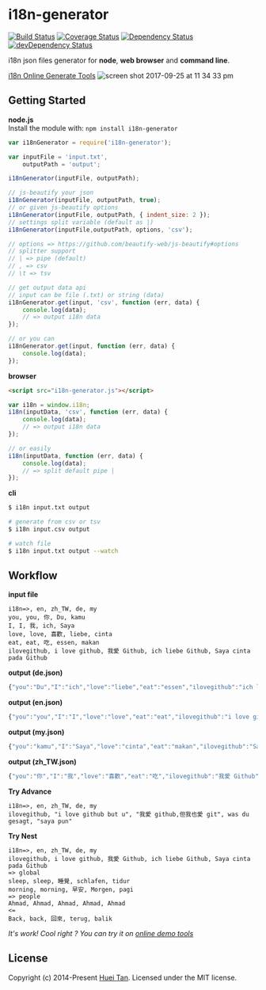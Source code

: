 # i18n-generator
[![Build Status](https://secure.travis-ci.org/hueitan/i18n-generator.png?branch=master)](http://travis-ci.org/hueitan/i18n-generator)
[![Coverage Status](https://coveralls.io/repos/github/hueitan/i18n-generator/badge.svg?branch=master)](https://coveralls.io/github/hueitan/i18n-generator?branch=master)
[![Dependency Status](https://david-dm.org/huei90/i18n-generator.svg)](https://david-dm.org/huei90/i18n-generator)
[![devDependency Status](https://david-dm.org/huei90/i18n-generator/dev-status.svg)](https://david-dm.org/huei90/i18n-generator#info=devDependencies)

i18n json files generator for **node**, **web browser** and **command line**.

[i18n Online Generate Tools](http://hueitan.github.io/i18n-generator)
![screen shot 2017-09-25 at 11 34 33 pm](https://user-images.githubusercontent.com/2560096/30832081-1f69446c-a24a-11e7-8f9f-ada4232b477d.png)

## Getting Started

**node.js**<br/>
Install the module with: `npm install i18n-generator`

```javascript
var i18nGenerator = require('i18n-generator');

var inputFile = 'input.txt',
    outputPath = 'output';

i18nGenerator(inputFile, outputPath);

// js-beautify your json
i18nGenerator(inputFile, outputPath, true);
// or given js-beautify options
i18nGenerator(inputFile, outputPath, { indent_size: 2 });
// settings split variable (default as |)
i18nGenerator(inputFile,outputPath, options, 'csv');

// options => https://github.com/beautify-web/js-beautify#options
// splitter support
// | => pipe (default)
// , => csv
// \t => tsv

// get output data api
// input can be file (.txt) or string (data)
i18nGenerator.get(input, 'csv', function (err, data) {
    console.log(data);
    // => output i18n data
});

// or you can
i18nGenerator.get(input, function (err, data) {
	console.log(data);
});
```

**browser**

```html
<script src="i18n-generator.js"></script>
```

```js
var i18n = window.i18n;
i18n(inputData, 'csv', function (err, data) {
    console.log(data);
    // => output i18n data
});

// or easily
i18n(inputData, function (err, data) {
	console.log(data);
	// => split default pipe |
});
```

**cli**
```bash
$ i18n input.txt output

# generate from csv or tsv
$ i18n input.csv output

# watch file
$ i18n input.txt output --watch
```

## Workflow

**input file**
```
i18n=>, en, zh_TW, de, my
you, you, 你, Du, kamu
I, I, 我, ich, Saya
love, love, 喜歡, liebe, cinta
eat, eat, 吃, essen, makan
ilovegithub, i love github, 我愛 Github, ich liebe Github, Saya cinta pada Github
```

**output (de.json)**
```js
{"you":"Du","I":"ich","love":"liebe","eat":"essen","ilovegithub":"ich liebe Github"}
```
**output (en.json)**
```js
{"you":"you","I":"I","love":"love","eat":"eat","ilovegithub":"i love github"}
```
**output (my.json)**
```js
{"you":"kamu","I":"Saya","love":"cinta","eat":"makan","ilovegithub":"Saya cinta pada Github"}
```
**output (zh_TW.json)**
```js
{"you":"你","I":"我","love":"喜歡","eat":"吃","ilovegithub":"我愛 Github"}
```

**Try Advance**
```
i18n=>, en, zh_TW, de, my
ilovegithub, "i love github but u", "我愛 github,但我也愛 git", was du gesagt, "saya pun"
```

**Try Nest**
```
i18n=>, en, zh_TW, de, my
ilovegithub, i love github, 我愛 Github, ich liebe Github, Saya cinta pada Github
=> global
sleep, sleep, 睡覺, schlafen, tidur
morning, morning, 早安, Morgen, pagi
=> people
Ahmad, Ahmad, Ahmad, Ahmad, Ahmad
<=
Back, back, 回來, terug, balik
```

*It's work! Cool right ? You can try it on [online demo tools](http://hueitan.github.io/i18n-generator)*

## License
Copyright (c) 2014-Present [Huei Tan](https://github.com/hueitan). Licensed under the MIT license.
